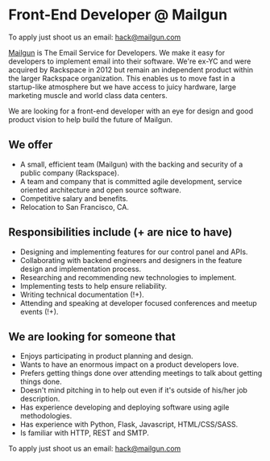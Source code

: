 # Front-End Developer @ Mailgun

To apply just shoot us an email: <a href="mailto:hack@mailgun.com">hack@mailgun.com</a>

<a href="http://www.mailgun.com">Mailgun</a> is The Email Service for Developers. We make it easy for developers to implement email into their software. We're ex-YC and were acquired by Rackspace in 2012 but remain an independent product within the larger Rackspace organization. This enables us to move fast in a startup-like atmosphere but we have access to juicy hardware, large marketing muscle and world class data centers.

We are looking for a front-end developer with an eye for design and good product vision to help build the future of Mailgun.

## We offer
* A small, efficient team (Mailgun) with the backing and security of a public company (Rackspace).
* A team and company that is committed agile development, service oriented architecture and open source software.
* Competitive salary and benefits.
* Relocation to San Francisco, CA.

## Responsibilities include (+ are nice to have)
* Designing and implementing features for our control panel and APIs.
* Collaborating with backend engineers and designers in the feature design and implementation process.
* Researching and recommending new technologies to implement.
* Implementing tests to help ensure reliability.
* Writing technical documentation (!+).
* Attending and speaking at developer focused conferences and meetup events (!+).

## We are looking for someone that
* Enjoys participating in product planning and design.
* Wants to have an enormous impact on a product developers love.
* Prefers getting things done over attending meetings to talk about getting things done.
* Doesn't mind pitching in to help out even if it's outside of his/her job description.
* Has experience developing and deploying software using agile methodologies.
* Has experience with Python, Flask, Javascript, HTML/CSS/SASS.
* Is familiar with HTTP, REST and SMTP.

To apply just shoot us an email: <a href="mailto:hack@mailgun.com">hack@mailgun.com</a>
